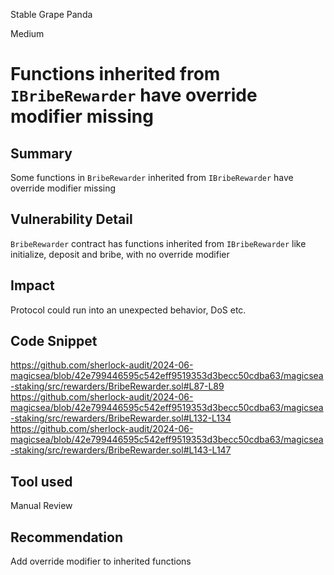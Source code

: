 Stable Grape Panda

Medium

# Functions inherited from `IBribeRewarder` have override modifier missing

## Summary
Some functions in `BribeRewarder` inherited from `IBribeRewarder` have override modifier missing

## Vulnerability Detail
`BribeRewarder` contract has functions inherited from `IBribeRewarder` like initialize, deposit and bribe, with no override modifier

## Impact
Protocol could run into an unexpected behavior, DoS etc. 

## Code Snippet
https://github.com/sherlock-audit/2024-06-magicsea/blob/42e799446595c542eff9519353d3becc50cdba63/magicsea-staking/src/rewarders/BribeRewarder.sol#L87-L89
https://github.com/sherlock-audit/2024-06-magicsea/blob/42e799446595c542eff9519353d3becc50cdba63/magicsea-staking/src/rewarders/BribeRewarder.sol#L132-L134
https://github.com/sherlock-audit/2024-06-magicsea/blob/42e799446595c542eff9519353d3becc50cdba63/magicsea-staking/src/rewarders/BribeRewarder.sol#L143-L147

## Tool used

Manual Review

## Recommendation
Add override modifier to inherited functions
